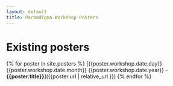 ```yaml
---
layout: default
title: Paramdigma Workshop Posters
---
```


# Existing posters

{% for poster in site.posters %}
[{{poster.workshop.date.day}} {{poster.workshop.date.month}} {{poster.workshop.date.year}} - **{{poster.title}}**]({{poster.url | relative_url }})
{% endfor %}
